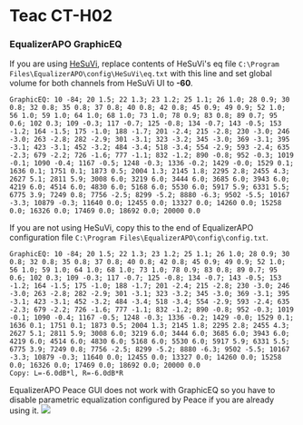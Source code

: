 # Teac CT-H02
### EqualizerAPO GraphicEQ
If you are using [HeSuVi](https://sourceforge.net/projects/hesuvi/), replace contents of HeSuVi's eq file `C:\Program Files\EqualizerAPO\config\HeSuVi\eq.txt` with this line and set global volume for both channels from HeSuVi UI to **-60**.
```
GraphicEQ: 10 -84; 20 1.5; 22 1.3; 23 1.2; 25 1.1; 26 1.0; 28 0.9; 30 0.8; 32 0.8; 35 0.8; 37 0.8; 40 0.8; 42 0.8; 45 0.9; 49 0.9; 52 1.0; 56 1.0; 59 1.0; 64 1.0; 68 1.0; 73 1.0; 78 0.9; 83 0.8; 89 0.7; 95 0.6; 102 0.3; 109 -0.3; 117 -0.7; 125 -0.8; 134 -0.7; 143 -0.5; 153 -1.2; 164 -1.5; 175 -1.0; 188 -1.7; 201 -2.4; 215 -2.8; 230 -3.0; 246 -3.0; 263 -2.8; 282 -2.9; 301 -3.1; 323 -3.2; 345 -3.0; 369 -3.1; 395 -3.1; 423 -3.1; 452 -3.2; 484 -3.4; 518 -3.4; 554 -2.9; 593 -2.4; 635 -2.3; 679 -2.2; 726 -1.6; 777 -1.1; 832 -1.2; 890 -0.8; 952 -0.3; 1019 -0.1; 1090 -0.4; 1167 -0.5; 1248 -0.3; 1336 -0.2; 1429 -0.0; 1529 0.1; 1636 0.1; 1751 0.1; 1873 0.5; 2004 1.3; 2145 1.8; 2295 2.8; 2455 4.3; 2627 5.1; 2811 5.9; 3008 6.0; 3219 6.0; 3444 6.0; 3685 6.0; 3943 6.0; 4219 6.0; 4514 6.0; 4830 6.0; 5168 6.0; 5530 6.0; 5917 5.9; 6331 5.5; 6775 3.9; 7249 0.8; 7756 -2.5; 8299 -5.2; 8880 -6.3; 9502 -5.5; 10167 -3.3; 10879 -0.3; 11640 0.0; 12455 0.0; 13327 0.0; 14260 0.0; 15258 0.0; 16326 0.0; 17469 0.0; 18692 0.0; 20000 0.0
```
If you are not using HeSuVi, copy this to the end of EqualizerAPO configuration file `C:\Program Files\EqualizerAPO\config\config.txt`.
```
GraphicEQ: 10 -84; 20 1.5; 22 1.3; 23 1.2; 25 1.1; 26 1.0; 28 0.9; 30 0.8; 32 0.8; 35 0.8; 37 0.8; 40 0.8; 42 0.8; 45 0.9; 49 0.9; 52 1.0; 56 1.0; 59 1.0; 64 1.0; 68 1.0; 73 1.0; 78 0.9; 83 0.8; 89 0.7; 95 0.6; 102 0.3; 109 -0.3; 117 -0.7; 125 -0.8; 134 -0.7; 143 -0.5; 153 -1.2; 164 -1.5; 175 -1.0; 188 -1.7; 201 -2.4; 215 -2.8; 230 -3.0; 246 -3.0; 263 -2.8; 282 -2.9; 301 -3.1; 323 -3.2; 345 -3.0; 369 -3.1; 395 -3.1; 423 -3.1; 452 -3.2; 484 -3.4; 518 -3.4; 554 -2.9; 593 -2.4; 635 -2.3; 679 -2.2; 726 -1.6; 777 -1.1; 832 -1.2; 890 -0.8; 952 -0.3; 1019 -0.1; 1090 -0.4; 1167 -0.5; 1248 -0.3; 1336 -0.2; 1429 -0.0; 1529 0.1; 1636 0.1; 1751 0.1; 1873 0.5; 2004 1.3; 2145 1.8; 2295 2.8; 2455 4.3; 2627 5.1; 2811 5.9; 3008 6.0; 3219 6.0; 3444 6.0; 3685 6.0; 3943 6.0; 4219 6.0; 4514 6.0; 4830 6.0; 5168 6.0; 5530 6.0; 5917 5.9; 6331 5.5; 6775 3.9; 7249 0.8; 7756 -2.5; 8299 -5.2; 8880 -6.3; 9502 -5.5; 10167 -3.3; 10879 -0.3; 11640 0.0; 12455 0.0; 13327 0.0; 14260 0.0; 15258 0.0; 16326 0.0; 17469 0.0; 18692 0.0; 20000 0.0
Copy: L=-6.0dB*l, R=-6.0dB*R
```
EqualizerAPO Peace GUI does not work with GraphicEQ so you have to disable parametric equalization configured by Peace if you are already using it.
![](https://raw.githubusercontent.com/jaakkopasanen/AutoEq/master/results/Innerfidelity%202017/innerfidelity/onear/Teac%20CT-H02/Teac%20CT-H02.png)
